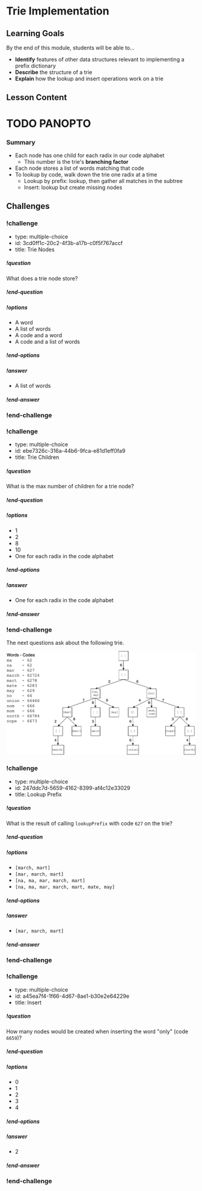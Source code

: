 # Trie Implementation

## Learning Goals

By the end of this module, students will be able to...

* **Identify** features of other data structures relevant to implementing a prefix dictionary
* **Describe** the structure of a trie
* **Explain** how the lookup and insert operations work on a trie

## Lesson Content

# TODO PANOPTO

### Summary

- Each node has one child for each radix in our code alphabet
    - This number is the trie's **branching factor**
- Each node stores a list of words matching that code
- To lookup by code, walk down the trie one radix at a time
    - Lookup by prefix: lookup, then gather all matches in the subtree
    - Insert: lookup but create missing nodes

## Challenges

<!-- >>>>>>>>>>>>>>>>>>>>>> BEGIN CHALLENGE >>>>>>>>>>>>>>>>>>>>>> -->
<!-- Replace everything in square brackets [] and remove brackets  -->

### !challenge

* type: multiple-choice
* id: 3cd0ff1c-20c2-4f3b-a17b-c0f5f767accf
* title: Trie Nodes

##### !question

What does a trie node store?

##### !end-question

##### !options

* A word
* A list of words
* A code and a word
* A code and a list of words

##### !end-options

##### !answer

* A list of words

##### !end-answer

### !end-challenge

<!-- ======================= END CHALLENGE ======================= -->
<!-- >>>>>>>>>>>>>>>>>>>>>> BEGIN CHALLENGE >>>>>>>>>>>>>>>>>>>>>> -->
<!-- Replace everything in square brackets [] and remove brackets  -->

### !challenge

* type: multiple-choice
* id: ebe7326c-316a-44b6-9fca-e81d1eff0fa9
* title: Trie Children

##### !question

What is the max number of children for a trie node?

##### !end-question

##### !options

* 1
* 2
* 8
* 10
* One for each radix in the code alphabet

##### !end-options

##### !answer

* One for each radix in the code alphabet

##### !end-answer

### !end-challenge

<!-- ======================= END CHALLENGE ======================= -->

The next questions ask about the following trie.

![](images/trie-lookup-question.png)

<!-- >>>>>>>>>>>>>>>>>>>>>> BEGIN CHALLENGE >>>>>>>>>>>>>>>>>>>>>> -->
<!-- Replace everything in square brackets [] and remove brackets  -->

### !challenge

* type: multiple-choice
* id: 247ddc7d-5659-4162-8399-af4c12e33029
* title: Lookup Prefix

##### !question

What is the result of calling `lookupPrefix` with code `627` on the trie?

##### !end-question

##### !options

* `[march, mart]`
* `[mar, march, mart]`
* `[na, ma, mar, march, mart]`
* `[na, ma, mar, march, mart, mate, may]`

##### !end-options

##### !answer

* `[mar, march, mart]`

##### !end-answer

<!-- other optional sections -->
<!-- !hint - !end-hint (markdown, users can see after a failed attempt) -->
<!-- !rubric - !end-rubric (markdown, instructors can see while scoring a checkpoint) -->
<!-- !explanation - !end-explanation (markdown, students can see after answering correctly) -->

### !end-challenge

<!-- ======================= END CHALLENGE ======================= -->
<!-- >>>>>>>>>>>>>>>>>>>>>> BEGIN CHALLENGE >>>>>>>>>>>>>>>>>>>>>> -->
<!-- Replace everything in square brackets [] and remove brackets  -->

### !challenge

* type: multiple-choice
* id: a45ea7f4-1f66-4d67-8ae1-b30e2e64229e
* title: Insert

##### !question

How many nodes would be created when inserting the word "only" (code `6659`)?

##### !end-question

##### !options

* 0
* 1
* 2
* 3
* 4

##### !end-options

##### !answer

* 2

##### !end-answer

### !end-challenge

<!-- ======================= END CHALLENGE ======================= -->
